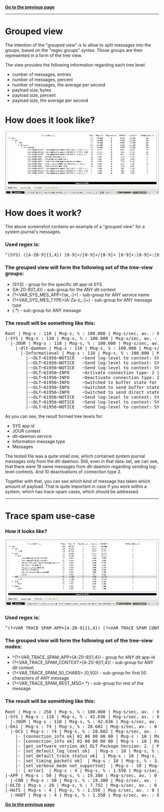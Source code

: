 [**Go to the previous page**](../../README.md)

----

# Grouped view

The intention of the "grouped view" is to allow to split messages into the groups, based on the "regex groups" syntax. 
Those groups are then represented in a form of the tree view.

The view provides the following information regarding each tree level:
- number of messages, entries
- number of messages, percent
- number of messages, the average per second
- payload size, bytes
- payload size, percent
- payload size, the average per second

# How does it look like?

![Screenshot of the "grouped view"](./grouped_view_appearance.png)

# How does it work?

The above screenshot contains an example of a "grouped view" for a system journal's messages.

### Used regex is:

<pre>^(SYS) ([A-Z0-9]{1,4}) [0-9]+/[0-9]+/[0-9]+ [0-9]+:[0-9]+:[0-9]+\.[0-9]+ (?&lt;VAR_SYS_MES_APP&gt;[\w_-]+).*: (?&lt;VAR_SYS_MES_TYPE&gt;[A-Za-z_-]+): \[[\d]+\.[\d]+\](.*)</pre>

### The grouped view will form the following set of the tree-view groups:

- (SYS) - group for the specific dlt app-id SYS
- ([A-Z0-9]{1,4}) - sub-group for the ANY dlt context
- (?&lt;VAR_SYS_MES_APP&gt;[\w_-]+) - sub-group for ANY service name
- (?&lt;VAR_SYS_MES_TYPE&gt;[A-Za-z_-]+) - sub-group for ANY message type
- (.*) - sub-group for ANY message

### The result will be something like this:

<pre>Root | Msg-s : 110 | Msg-s, % : 100.000 | Msg-s/sec, av. : 0 | Payload : 27590 | Payload, % : 100.000 | Payload, b/sec, av. : 135
|-SYS | Msg-s : 110 | Msg-s, % : 100.000 | Msg-s/sec, av. : 0 | Payload : 27590 | Payload, % : 100.000 | Payload, b/sec, av. : 135
  |-JOUR | Msg-s : 110 | Msg-s, % : 100.000 | Msg-s/sec, av. : 0 | Payload : 27590 | Payload, % : 100.000 | Payload, b/sec, av. : 135
    |-dlt-daemon | Msg-s : 110 | Msg-s, % : 100.000 | Msg-s/sec, av. : 0 | Payload : 27590 | Payload, % : 100.000 | Payload, b/sec, av. : 135
      |-Informational | Msg-s : 110 | Msg-s, % : 100.000 | Msg-s/sec, av. : 0 | Payload : 27590 | Payload, % : 100.000 | Payload, b/sec, av. : 135
        |-~DLT~61956~NOTICE   ~Send log-level to context: SYS:JOUR [-1 -> 4] [-1 -> 0] | Msg-s : 19 | Msg-s, % : 17.273 | Msg-s/sec, av. : 0 | Payload : 4921 | Payload, % : 17.836 | Payload, b/sec, av. : 24
        |-~DLT~61956~NOTICE   ~Send log-level to context: SYS:MGR [-1 -> 4] [-1 -> 0] | Msg-s : 19 | Msg-s, % : 17.273 | Msg-s/sec, av. : 0 | Payload : 4902 | Payload, % : 17.767 | Payload, b/sec, av. : 24
        |-~DLT~61956~NOTICE   ~Send log-level to context: SYS:SYSL [-1 -> 4] [-1 -> 0] | Msg-s : 19 | Msg-s, % : 17.273 | Msg-s/sec, av. : 0 | Payload : 4921 | Payload, % : 17.836 | Payload, b/sec, av. : 24
        |-~DLT~61956~INFO     ~Activate connection type: 2 | Msg-s : 10 | Msg-s, % : 9.091 | Msg-s/sec, av. : 0 | Payload : 2310 | Payload, % : 8.373 | Payload, b/sec, av. : 11
        |-~DLT~61956~INFO     ~Deactivate connection type: 2 | Msg-s : 10 | Msg-s, % : 9.091 | Msg-s/sec, av. : 0 | Payload : 2330 | Payload, % : 8.445 | Payload, b/sec, av. : 11
        |-~DLT~61956~INFO     ~Switched to buffer state for socket connections. | Msg-s : 10 | Msg-s, % : 9.091 | Msg-s/sec, av. : 0 | Payload : 2520 | Payload, % : 9.134 | Payload, b/sec, av. : 12
        |-~DLT~61956~INFO     ~Switched to send buffer state for socket connections. | Msg-s : 10 | Msg-s, % : 9.091 | Msg-s/sec, av. : 0 | Payload : 2570 | Payload, % : 9.315 | Payload, b/sec, av. : 12
        |-~DLT~61956~INFO     ~Switched to send direct state. | Msg-s : 10 | Msg-s, % : 9.091 | Msg-s/sec, av. : 0 | Payload : 2340 | Payload, % : 8.481 | Payload, b/sec, av. : 11
        |-~DLT~61956~NOTICE   ~Send log-level to context: SYS:JOUR [-1 -> 4] [-1 -> 1] | Msg-s : 1 | Msg-s, % : 0.909 | Msg-s/sec, av. : 0 | Payload : 259 | Payload, % : 0.939 | Payload, b/sec, av. : 1
        |-~DLT~61956~NOTICE   ~Send log-level to context: SYS:MGR [-1 -> 4] [-1 -> 1] | Msg-s : 1 | Msg-s, % : 0.909 | Msg-s/sec, av. : 0 | Payload : 258 | Payload, % : 0.935 | Payload, b/sec, av. : 1
        |-~DLT~61956~NOTICE   ~Send log-level to context: SYS:SYSL [-1 -> 4] [-1 -> 1] | Msg-s : 1 | Msg-s, % : 0.909 | Msg-s/sec, av. : 0 | Payload : 259 | Payload, % : 0.939 | Payload, b/sec, av. : 1
</pre>
 
 As you can see, the result formed tree levels for:
 - SYS app id
 - JOUR context
 - dlt-daemon service
 - Information message type
 - Messages
 
The tested file was a quite small one, which contained system journal messages only from the dlt-daemon.
Still, even in that data-set, we can see, that there were 19 same messages from dlt-daemon regarding sending log-level contexts.
And 10 deactivations of connection type 2.

Together with that, you can see which kind of message has taken which amount of payload.
That is quite important in case if you work within a system, which has trace-spam cases, which should be addressed.

----

# Trace spam use-case

### How it looks like?

![Screenshot of the "trace-spam use-case"](./grouped_view_trace_spam.png)

### Used regex is:

<pre>^(?&lt;VAR_TRACE_SPAM_APP&gt;[A-Z0-9]{1,4}) (?&lt;VAR_TRACE_SPAM_CONTEXT&gt;[A-Z0-9]{1,4})(?&lt;VAR_TRACE_SPAM_50_CHARS&gt;.{0,50})(?&lt;VAR_TRACE_SPAM_REST_MSG&gt;.*)</pre>

### The grouped view will form the following set of the tree-view nodes:

- ^(?&lt;VAR_TRACE_SPAM_APP&gt;[A-Z0-9]{1,4}) - group for ANY dlt app-id
- (?&lt;VAR_TRACE_SPAM_CONTEXT&gt;[A-Z0-9]{1,4}) - sub-group for ANY dlt context
- (?&lt;VAR_TRACE_SPAM_50_CHARS&gt;.{0,50}) - sub-group for first 50 characters of ANY message
- (?&lt;VAR_TRACE_SPAM_REST_MSG&gt;.*) - sub-group for rest of the message

### The result will be something like this:

<pre>Root | Msg-s : 258 | Msg-s, % : 100.000 | Msg-s/sec, av. : 0 | Payload : 49917 | Payload, % : 100.000 | Payload, b/sec, av. : 0
|-SYS | Msg-s : 110 | Msg-s, % : 42.636 | Msg-s/sec, av. : 0 | Payload : 27590 | Payload, % : 55.272 | Payload, b/sec, av. : 0
  |-JOUR | Msg-s : 110 | Msg-s, % : 42.636 | Msg-s/sec, av. : 0 | Payload : 27590 | Payload, % : 55.272 | Payload, b/sec, av. : 0
|-DA1 | Msg-s : 74 | Msg-s, % : 28.682 | Msg-s/sec, av. : 0 | Payload : 11390 | Payload, % : 22.818 | Payload, b/sec, av. : 0
  |-DC1 | Msg-s : 74 | Msg-s, % : 28.682 | Msg-s/sec, av. : 0 | Payload : 11390 | Payload, % : 22.818 | Payload, b/sec, av. : 0
    |- [connection_info ok] 01 00 00 00 00 | Msg-s : 10 | Msg-s, % : 3.876 | Msg-s/sec, av. : 0 | Payload : 1410 | Payload, % : 2.825 | Payload, b/sec, av. : 0
    |- [connection_info ok] 02 00 00 00 00 | Msg-s : 10 | Msg-s, % : 3.876 | Msg-s/sec, av. : 0 | Payload : 1410 | Payload, % : 2.825 | Payload, b/sec, av. : 0
    |- [get_software_version ok] DLT Package Version: 2. | Msg-s : 10 | Msg-s, % : 3.876 | Msg-s/sec, av. : 0 | Payload : 2730 | Payload, % : 5.469 | Payload, b/sec, av. : 0
    |- [set_default_log_level ok]  | Msg-s : 10 | Msg-s, % : 3.876 | Msg-s/sec, av. : 0 | Payload : 1330 | Payload, % : 2.664 | Payload, b/sec, av. : 0
    |- [set_default_trace_status ok]  | Msg-s : 10 | Msg-s, % : 3.876 | Msg-s/sec, av. : 0 | Payload : 1360 | Payload, % : 2.725 | Payload, b/sec, av. : 0
    |- [set_timing_packets ok]  | Msg-s : 10 | Msg-s, % : 3.876 | Msg-s/sec, av. : 0 | Payload : 1300 | Payload, % : 2.604 | Payload, b/sec, av. : 0
    |- [set_verbose_mode not_supported]  | Msg-s : 10 | Msg-s, % : 3.876 | Msg-s/sec, av. : 0 | Payload : 1390 | Payload, % : 2.785 | Payload, b/sec, av. : 0
    |- [ error]  | Msg-s : 4 | Msg-s, % : 1.550 | Msg-s/sec, av. : 0 | Payload : 460 | Payload, % : 0.922 | Payload, b/sec, av. : 0
|-APP | Msg-s : 50 | Msg-s, % : 19.380 | Msg-s/sec, av. : 0 | Payload : 7115 | Payload, % : 14.254 | Payload, b/sec, av. : 0
  |-CON | Msg-s : 50 | Msg-s, % : 19.380 | Msg-s/sec, av. : 0 | Payload : 7115 | Payload, % : 14.254 | Payload, b/sec, av. : 0
|-DLTD | Msg-s : 20 | Msg-s, % : 7.752 | Msg-s/sec, av. : 0 | Payload : 3170 | Payload, % : 6.351 | Payload, b/sec, av. : 0
|-HATS | Msg-s : 4 | Msg-s, % : 1.550 | Msg-s/sec, av. : 0 | Payload : 652 | Payload, % : 1.306 | Payload, b/sec, av. : 0
  |-HADT | Msg-s : 4 | Msg-s, % : 1.550 | Msg-s/sec, av. : 0 | Payload : 652 | Payload, % : 1.306 | Payload, b/sec, av. : 0</pre>
  
[**Go to the previous page**](../../README.md)